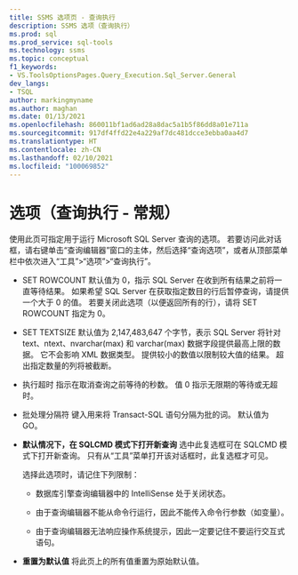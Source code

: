 ```yaml
---
title: SSMS 选项页 - 查询执行
description: SSMS 选项（查询执行）
ms.prod: sql
ms.prod_service: sql-tools
ms.technology: ssms
ms.topic: conceptual
f1_keywords:
- VS.ToolsOptionsPages.Query_Execution.Sql_Server.General
dev_langs:
- TSQL
author: markingmyname
ms.author: maghan
ms.date: 01/13/2021
ms.openlocfilehash: 860011bf1ad6ad28a8dac5a1b5f86dd8a01e711a
ms.sourcegitcommit: 917df4ffd22e4a229af7dc481dcce3ebba0aa4d7
ms.translationtype: HT
ms.contentlocale: zh-CN
ms.lasthandoff: 02/10/2021
ms.locfileid: "100069852"
---
```

# <a name="options-query-execution---general"></a>选项（查询执行 - 常规）

使用此页可指定用于运行 Microsoft SQL Server 查询的选项。 若要访问此对话框，请右键单击“查询编辑器”窗口的主体，然后选择“查询选项”，或者从顶部菜单栏中依次进入“工具”>“选项”>“查询执行”。

- SET ROWCOUNT  默认值为 0，指示 SQL Server 在收到所有结果之前将一直等待结果。 如果希望 SQL Server 在获取指定数目的行后暂停查询，请提供一个大于 0 的值。 若要关闭此选项（以便返回所有的行），请将 SET ROWCOUNT 指定为 0。

- SET TEXTSIZE 默认值为 2,147,483,647 个字节，表示 SQL Server 将针对 text、ntext、nvarchar(max) 和 varchar(max) 数据字段提供最高上限的数据。 它不会影响 XML 数据类型。 提供较小的数值以限制较大值的结果。 超出指定数量的列将被截断。

- 执行超时  指示在取消查询之前等待的秒数。 值 0 指示无限期的等待或无超时。

- 批处理分隔符 键入用来将 Transact-SQL 语句分隔为批的词。 默认值为 GO。

- **默认情况下，在 SQLCMD 模式下打开新查询** 选中此复选框可在 SQLCMD 模式下打开新查询。 只有从“工具”菜单打开该对话框时，此复选框才可见。

    选择此选项时，请记住下列限制：

    - 数据库引擎查询编辑器中的 IntelliSense 处于关闭状态。

    - 由于查询编辑器不能从命令行运行，因此不能传入命令行参数（如变量）。

    - 由于查询编辑器无法响应操作系统提示，因此一定要记住不要运行交互式语句。

- **重置为默认值** 将此页上的所有值重置为原始默认值。